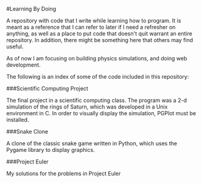 #Learning By Doing

A repository with code that I write while learning how to program. It is meant as a reference that I can refer to later if I need a refresher on anything, as well as a place to put code that doesn't quit warrant an entire repository. In addition, there might be something here that others may find useful.

As of now I am focusing on building physics simulations, and doing web development.

The following is an index of some of the code included in this repository:

###Scientific Computing Project 

The final project in a scientific computing class. The program was a 2-d simulation of the rings of Saturn, which was developed in a Unix environment in C. In order to visually display the simulation, PGPlot must be installed.

###Snake Clone

A clone of the classic snake game written in Python, which uses the Pygame library to display graphics.

###Project Euler

My solutions for the problems in Project Euler
